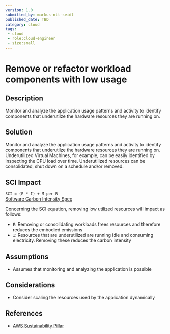```yaml
---
version: 1.0
submitted_by: markus-ntt-seidl
published_date: TBD
category: cloud
tags: 
 - cloud
 - role:cloud-engineer
 - size:small
---
```


# Remove or refactor workload components with low usage

## Description

Monitor and analyze the application usage patterns and activity to identify components that underutilze the hardware resources they are running on. 

## Solution

Monitor and analyze the application usage patterns and activity to identify components that underutilze the hardware resources they are running on. 
Underutilized Virtual Machines, for example, can be easily identified by inspecting the CPU load over time. 
Underutilized resources can be consolidated, shut down on a schedule and/or removed.

## SCI Impact

`SCI = (E * I) + M per R`  
[Software Carbon Intensity Spec](https://grnsft.org/sci)

Concerning the SCI equation, removing low utilized resources  will impact as follows:

- `E`: Removing or consolidating workloads frees resources and therefore reduces the embodied emissions
- `I`: Resources that are underutilized are running idle and consuming electricity. Removing these reduces the carbon intensity

## Assumptions

- Assumes that monitoring and analyzing the application is possible

## Considerations

- Consider scaling the resources used by the application dynamically

## References

- [AWS Sustainability Pillar](https://docs.aws.amazon.com/wellarchitected/latest/sustainability-pillar/sus_sus_software_a3.html)
